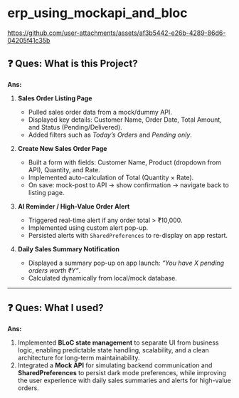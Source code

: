 # erp_using_mockapi_and_bloc

https://github.com/user-attachments/assets/af3b5442-e26b-4289-86d6-04205f41c35b

## ❓ Ques: What is this Project?

**Ans:**

1. **Sales Order Listing Page**  
   - Pulled sales order data from a mock/dummy API.  
   - Displayed key details: Customer Name, Order Date, Total Amount, and Status (Pending/Delivered).  
   - Added filters such as *Today’s Orders* and *Pending only*.  

2. **Create New Sales Order Page**  
   - Built a form with fields: Customer Name, Product (dropdown from API), Quantity, and Rate.  
   - Implemented auto-calculation of Total (Quantity × Rate).  
   - On save: mock-post to API → show confirmation → navigate back to listing page.  

3. **AI Reminder / High-Value Order Alert**  
   - Triggered real-time alert if any order total > ₹10,000.  
   - Implemented using custom alert pop-up.  
   - Persisted alerts with `SharedPreferences` to re-display on app restart.  

4. **Daily Sales Summary Notification**  
   - Displayed a summary pop-up on app launch: *“You have X pending orders worth ₹Y”*.  
   - Calculated dynamically from local/mock database.  

---

## ❓ Ques: What I used?

**Ans:**

1. Implemented **BLoC state management** to separate UI from business logic, enabling predictable state handling, scalability, and a clean architecture for long-term maintainability.  
2. Integrated a **Mock API** for simulating backend communication and **SharedPreferences** to persist dark mode preferences, while improving the user experience with daily sales summaries and alerts for high-value orders.  
